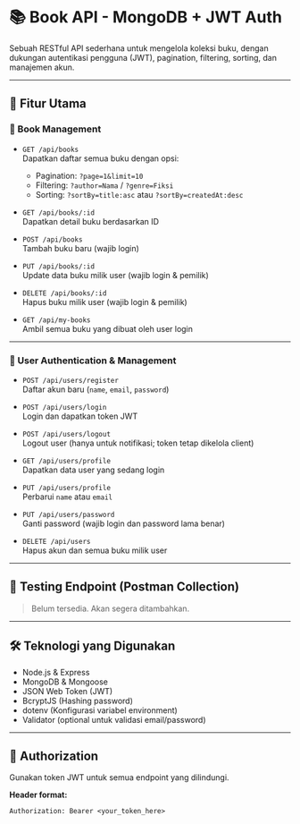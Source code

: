 # 📚 Book API - MongoDB + JWT Auth

Sebuah RESTful API sederhana untuk mengelola koleksi buku, dengan dukungan autentikasi pengguna (JWT), pagination, filtering, sorting, dan manajemen akun.

---

## 🚀 Fitur Utama

### 📘 Book Management

- `GET /api/books`  
  Dapatkan daftar semua buku dengan opsi:

  - Pagination: `?page=1&limit=10`
  - Filtering: `?author=Nama` / `?genre=Fiksi`
  - Sorting: `?sortBy=title:asc` atau `?sortBy=createdAt:desc`

- `GET /api/books/:id`  
  Dapatkan detail buku berdasarkan ID

- `POST /api/books`  
  Tambah buku baru (wajib login)

- `PUT /api/books/:id`  
  Update data buku milik user (wajib login & pemilik)

- `DELETE /api/books/:id`  
  Hapus buku milik user (wajib login & pemilik)

- `GET /api/my-books`  
  Ambil semua buku yang dibuat oleh user login

---

### 👤 User Authentication & Management

- `POST /api/users/register`  
  Daftar akun baru (`name`, `email`, `password`)

- `POST /api/users/login`  
  Login dan dapatkan token JWT

- `POST /api/users/logout`  
  Logout user (hanya untuk notifikasi; token tetap dikelola client)

- `GET /api/users/profile`  
  Dapatkan data user yang sedang login

- `PUT /api/users/profile`  
  Perbarui `name` atau `email`

- `PUT /api/users/password`  
  Ganti password (wajib login dan password lama benar)

- `DELETE /api/users`  
  Hapus akun dan semua buku milik user

---

## 🧪 Testing Endpoint (Postman Collection)

> Belum tersedia. Akan segera ditambahkan.

---

## 🛠 Teknologi yang Digunakan

- Node.js & Express
- MongoDB & Mongoose
- JSON Web Token (JWT)
- BcryptJS (Hashing password)
- dotenv (Konfigurasi variabel environment)
- Validator (optional untuk validasi email/password)

---

## 🔐 Authorization

Gunakan token JWT untuk semua endpoint yang dilindungi.

**Header format:**

```http
Authorization: Bearer <your_token_here>
```

